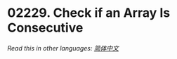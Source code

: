 # 02229. Check if an Array Is Consecutive

  _Read this in other languages:_
    [_简体中文_](README.zh-CN.md)

